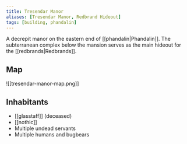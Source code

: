```yaml
---
title: Tresendar Manor
aliases: [Tresendar Manor, Redbrand Hideout]
tags: [building, phandalin]
---
```

A decrepit manor on the eastern end of [[phandalin|Phandalin]]. The subterranean complex below the mansion serves as the main hideout for the [[redbrands|Redbrands]].

## Map
![[tresendar-manor-map.png]]

## Inhabitants
- [[glasstaff]] (deceased)
- [[nothic]]
- Multiple undead servants
- Multiple humans and bugbears